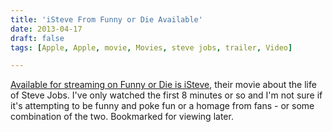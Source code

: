 ```yaml
---
title: 'iSteve From Funny or Die Available'
date: 2013-04-17
draft: false
tags: [Apple, Apple, movie, Movies, steve jobs, trailer, Video]

---
```


[Available for streaming on Funny or Die is iSteve](http://www.funnyordie.com/videos/d2e0f617e3/isteve), their movie about the life of Steve Jobs. I've only watched the first 8 minutes or so and I'm not sure if it's attempting to be funny and poke fun or a homage from fans - or some combination of the two. Bookmarked for viewing later.